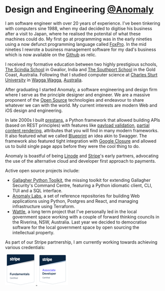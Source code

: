 # Design and Engineering [@Anomaly](https://github.com/anomaly)

I am software engineer with over 20 years of experience. I've been tinkering with computers sine 1988, when my dad decided to digitise his business after a visit to Japan, where he realised the potenital of what these machines could do. My first go at programming was in the early nineties using a now defunct programming language called [FoxPro](https://en.wikipedia.org/wiki/FoxPro). In the mid nineties I rewrote a business management software for my dad's business which is now available on the [Github](https://github.com/devraj/zoom) as relic.

I received my formative education between two highly prestigious schools, [The Scindia School](https://en.wikipedia.org/wiki/Scindia_School) in Gwalior, India and [The Southport School](https://en.wikipedia.org/wiki/Southport_School) in the Gold Coast, Australia.
Following that I studied computer science at [Charles Sturt University](https://www.csu.edu.au) in [Wagga Wagga](https://en.wikipedia.org/wiki/Wagga_Wagga), [Australia](https://en.wikipedia.org/wiki/Australia).

After graduating I started Anomaly, a software engineering and design firm where I serve as the principle designer and engineer. We are a massive proponent of the [Open Source](https://en.wikipedia.org/wiki/Open_source) technologies and endeavour to share whatever we can with the world. My current interests are modern Web and iOS design and engineering.

In late 2000s I built [prestans](https://github.com/anomaly/prestans), a Python framework that allowed building APIs (based on REST principles) with features like [payload validation](https://prestans.readthedocs.io/en/latest/validation.html), [partial content rendering](https://prestans.readthedocs.io/en/latest/handlers.html#minifying-content), attributes that you will find in many modern frameworks. It also featured what we called [Blueprint](https://github.com/anomaly/prestans/issues/92) an idea akin to Swagger. The framework also featured tight integration with [Google Closure](https://developers.google.com/closure) and allowed us to build single page apps before they were the cool thing to do.

Anomaly is boastful of being [Linode](https://www.anomaly.ltd/capabilities/linode/) and [Stripe](https://www.anomaly.ltd/capabilities/stripe/)'s early partners, advocating the use of the alternative cloud and developer first approach to payments.

Active open source projects include:
- [Gallagher Python Toolkit](https://github.com/anomaly/gallagher), the missing toolkit for extending Gallagher Security's Command Centre, featuring a Python idiomatic client, CLI, TUI and a SQL interface.
- [Anomaly Labs](https://github.com/anomaly/lab-python-server), a set of reference repositories for building Web applications using Python, Postgres and React, and managing infrastructure using Terraform.
- [Wattle](https://github.com/wattlehq), a long term project that I've personally led in the local government space working with a couple of forward thinking councils in the Riverina, NSW, Australia. Last year we decided to democratise software for the local government space by open sourcing the intellectual property.

As part of our Stripe partnership, I am currently working towards achieving various credentials:

<div style="flex">
<a href="https://stripecertifications.credential.net/d7c7856f-fe8e-4343-a9a2-fc38716c6cab" target="_blank">
<img src="https://github.com/devraj/devraj/blob/master/assets/badge-stripe-fundamentals.png" height="100" alt="Github Fundamentals Badge"/>
</a>
<a href="https://stripecertifications.credential.net/31466841-e328-4bb3-a6af-badc52e9ff68" target="_blank">
<img src="https://github.com/devraj/devraj/blob/master/assets/badge-stripe-associate-developer.png" height="100" alt="Github Associate Developer Badge"/>
</a>
</div>


